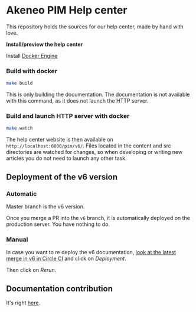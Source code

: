 # Akeneo PIM Help center
This repository holds the sources for our help center, made by hand with love.

**Install/preview the help center**

Install [Docker Engine](https://docs.docker.com/engine/installation/)

### Build with docker

```bash
make build
```

This is only building the documentation. The documentation is not available with this command, as it does not launch the HTTP server.

### Build and launch HTTP server with docker

```bash
make watch
```

The help center website is then available on `http://localhost:8000/pim/v6/`.
Files located in the content and src directories are watched for changes, so when developing or writing new articles you do not need to launch any other task.

## Deployment of the v6 version

### Automatic

Master branch is the v6 version.

Once you merge a PR into the `v6` branch, it is automatically deployed on the production server. You have nothing to do.

### Manual

In case you want to re deploy the v6 documentation, [look at the latest merge in v6 in Circle CI](https://app.circleci.com/pipelines/github/akeneo/pim-helpcenter?branch=master) and click on _Deployment_.

Then click on _Rerun_.


## Documentation contribution

It's right [here](https://github.com/akeneo/pim-helpcenter/wiki).
